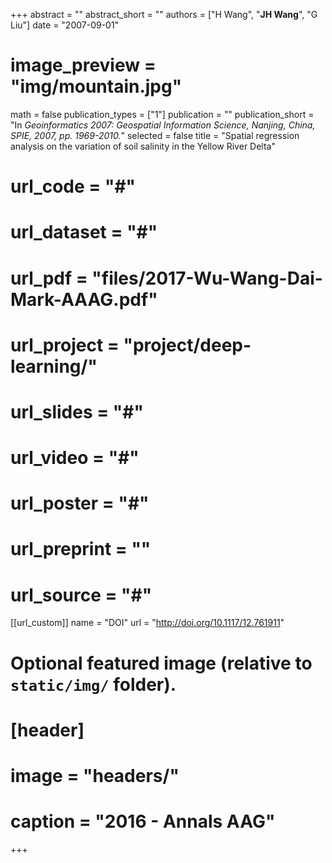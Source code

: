 +++
abstract = ""
abstract_short = ""
authors = ["H Wang", "**JH Wang**", "G Liu"]
date = "2007-09-01"
# image_preview = "img/mountain.jpg"
math = false
publication_types = ["1"]
publication = ""
publication_short = "In *Geoinformatics 2007: Geospatial Information Science, Nanjing, China, SPIE, 2007, pp. 1969-2010.*"
selected = false
title = "Spatial regression analysis on the variation of soil salinity in the Yellow River Delta"
# url_code = "#"
# url_dataset = "#"
# url_pdf = "files/2017-Wu-Wang-Dai-Mark-AAAG.pdf"
# url_project = "project/deep-learning/"
# url_slides = "#"
# url_video = "#"
# url_poster = "#"
# url_preprint = ""
# url_source = "#"

[[url_custom]]
name = "DOI"
url = "http://doi.org/10.1117/12.761911"

# Optional featured image (relative to `static/img/` folder).
# [header]
# image = "headers/"
# caption = "2016 - Annals AAG"

+++


